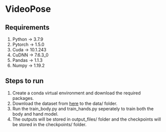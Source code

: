 # VideoPose
## Requirements
1. Python -> 3.7.9 <br>
2. Pytorch -> 1.5.0 <br>
3. Cuda -> 10.1.243 <br>
4. CuDNN -> 7.6.3_0 <br> 
5. Pandas -> 1.1.3 <br>
6. Numpy -> 1.19.2 <br>
## Steps to run
1. Create a conda virtual environment and download the required packages.
2. Download the dataset from [here](https://drive.google.com/drive/folders/1gWfknqeQm2a0NbVcQzzZz4dJ_Jss64w5?usp=sharing) to the data/ folder. <br>
3. Run the train_body.py and train_hands.py seperately to train both the body and hand model. <br>
4. The outputs will be stored in output_files/ folder and the checkpoints will be stored in the checkpoints/ folder. <br>
 
